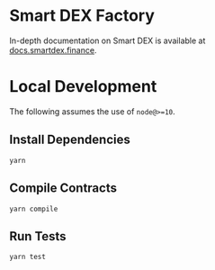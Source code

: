 # Smart DEX Factory

In-depth documentation on Smart DEX is available at [docs.smartdex.finance](https://docs.smartdex.finance/).

# Local Development

The following assumes the use of `node@>=10`.

## Install Dependencies

`yarn`

## Compile Contracts

`yarn compile`

## Run Tests

`yarn test`
